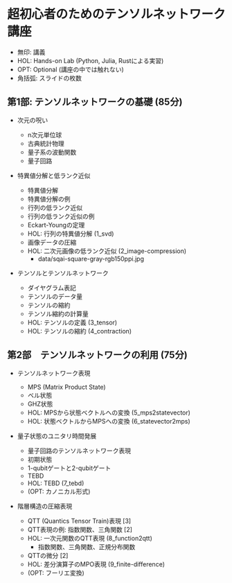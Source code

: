 # 超初心者のためのテンソルネットワーク講座

- 無印: 講義
- HOL: Hands-on Lab (Python, Julia, Rustによる実習)
- OPT: Optional (講座の中では触れない)
- 角括弧: スライドの枚数

## 第1部: テンソルネットワークの基礎 (85分)

- 次元の呪い
  - n次元単位球
  - 古典統計物理
  - 量子系の波動関数
  - 量子回路

- 特異値分解と低ランク近似
  - 特異値分解
  - 特異値分解の例
  - 行列の低ランク近似
  - 行列の低ランク近似の例
  - Eckart-Youngの定理
  - HOL: 行列の特異値分解 (1_svd)
  - 画像データの圧縮
  - HOL: 二次元画像の低ランク近似 (2_image-compression)
    - data/sqai-square-gray-rgb150ppi.jpg

- テンソルとテンソルネットワーク
  - ダイヤグラム表記
  - テンソルのデータ量
  - テンソルの縮約
  - テンソル縮約の計算量
  - HOL: テンソルの定義 (3_tensor)
  - HOL: テンソルの縮約 (4_contraction)

## 第2部　テンソルネットワークの利用 (75分)

- テンソルネットワーク表現
  - MPS (Matrix Product State)
  - ベル状態
  - GHZ状態
  - HOL: MPSから状態ベクトルへの変換 (5_mps2statevector)
  - HOL: 状態ベクトルからMPSへの変換 (6_statevector2mps)

- 量子状態のユニタリ時間発展
  - 量子回路のテンソルネットワーク表現
  - 初期状態
  - 1-qubitゲートと2-qubitゲート
  - TEBD
  - HOL: TEBD (7_tebd)
  - (OPT: カノニカル形式)
- 階層構造の圧縮表現
  - QTT (Quantics Tensor Train)表現 [3]
  - QTT表現の例: 指数関数、三角関数 [2]
  - HOL: 一次元関数のQTT表現 (8_function2qtt)
    - 指数関数、三角関数、正規分布関数
  - QTTの微分 [2]
  - HOL: 差分演算子のMPO表現 (9_finite-difference)
  - (OPT: フーリエ変換)
